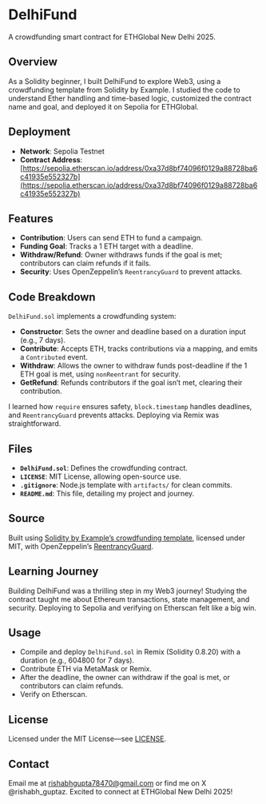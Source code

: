 # DelhiFund
A crowdfunding smart contract for ETHGlobal New Delhi 2025.

## Overview
As a Solidity beginner, I built DelhiFund to explore Web3, using a crowdfunding template from Solidity by Example. I studied the code to understand Ether handling and time-based logic, customized the contract name and goal, and deployed it on Sepolia for ETHGlobal.

## Deployment
- **Network**: Sepolia Testnet
- **Contract Address**: [https://sepolia.etherscan.io/address/0xa37d8bf74096f0129a88728ba6c41935e552327b](https://sepolia.etherscan.io/address/0xa37d8bf74096f0129a88728ba6c41935e552327b)

## Features
- **Contribution**: Users can send ETH to fund a campaign.
- **Funding Goal**: Tracks a 1 ETH target with a deadline.
- **Withdraw/Refund**: Owner withdraws funds if the goal is met; contributors can claim refunds if it fails.
- **Security**: Uses OpenZeppelin’s `ReentrancyGuard` to prevent attacks.

## Code Breakdown
`DelhiFund.sol` implements a crowdfunding system:
- **Constructor**: Sets the owner and deadline based on a duration input (e.g., 7 days).
- **Contribute**: Accepts ETH, tracks contributions via a mapping, and emits a `Contributed` event.
- **Withdraw**: Allows the owner to withdraw funds post-deadline if the 1 ETH goal is met, using `nonReentrant` for security.
- **GetRefund**: Refunds contributors if the goal isn’t met, clearing their contribution.

I learned how `require` ensures safety, `block.timestamp` handles deadlines, and `ReentrancyGuard` prevents attacks. Deploying via Remix was straightforward.

## Files
- **`DelhiFund.sol`**: Defines the crowdfunding contract.
- **`LICENSE`**: MIT License, allowing open-source use.
- **`.gitignore`**: Node.js template with `artifacts/` for clean commits.
- **`README.md`**: This file, detailing my project and journey.

## Source
Built using [Solidity by Example’s crowdfunding template](https://solidity-by-example.org/app/crowd-fund), licensed under MIT, with OpenZeppelin’s [ReentrancyGuard](https://github.com/OpenZeppelin/openzeppelin-contracts/blob/master/contracts/utils/ReentrancyGuard.sol).

## Learning Journey
Building DelhiFund was a thrilling step in my Web3 journey! Studying the contract taught me about Ethereum transactions, state management, and security. Deploying to Sepolia and verifying on Etherscan felt like a big win.

## Usage
- Compile and deploy `DelhiFund.sol` in Remix (Solidity 0.8.20) with a duration (e.g., 604800 for 7 days).
- Contribute ETH via MetaMask or Remix.
- After the deadline, the owner can withdraw if the goal is met, or contributors can claim refunds.
- Verify on Etherscan.

## License
Licensed under the MIT License—see [LICENSE](LICENSE).

## Contact
Email me at rishabhgupta78470@gmail.com or find me on X @rishabh_guptaz. Excited to connect at ETHGlobal New Delhi 2025!
